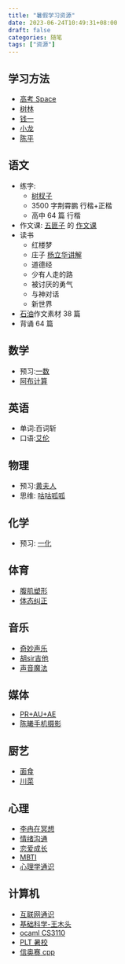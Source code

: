 ```yaml
---
title: "暑假学习资源"
date: 2023-06-24T10:49:31+08:00
draft: false
categories: 随笔
tags: ["资源"]
---
```


## 学习方法

- [高考 Space](https://b23.tv/5hS9GUe)
- [树林](https://b23.tv/zrjrN0K)
- [钱一](https://b23.tv/t1LWRmp)
- [小龙](https://b23.tv/V0mulHV)
- [陈平](https://pan.baidu.com/s/1FKcJanSKTe7nycpribbDvw?pwd=mgd1)

## 语文

- 练字:
  - [树杈子](https://space.bilibili.com/1797278)
  - 3500 字荆霄鹏 行楷+正楷
  - 高中 64 篇 行楷
- 作文课: [五匪子](https://b23.tv/o7FSBYZ)
  的 [作文课](https://pan.baidu.com/s/1Wwgn4Y6QS2nEgf-QMeFlCQ?pwd=7ad7)
- 读书
  - 红楼梦
  - 庄子 [杨立华讲解](https://pan.baidu.com/s/1Z4xMNEZlWj7s7LlulaTKbQ?pwd=ltha)
  - 道德经
  - 少有人走的路
  - 被讨厌的勇气
  - 与神对话
  - 新世界
- [石油](https://space.bilibili.com/39737405)作文素材 38 篇
- 背诵 64 篇

## 数学

- 预习:[一数](https://b23.tv/saajvbR)
- [阿布计算](https://pan.baidu.com/s/1QGM0mnzHnwxBaDMOhmOF9g?pwd=7ad7)

## 英语

- 单词:百词斩
- 口语:[艾伦](https://pan.baidu.com/s/1HASQyCJTLo8ygZr7VckYwA?pwd=7ad7)

## 物理

- 预习:[黄夫人](https://b23.tv/JCJiROH)
- 思维: [咕咕呱呱](https://space.bilibili.com/627552701/channel/collectiondetail?sid=126084&ctype=0)

## 化学

- 预习: [一化](https://www.bilibili.com/video/BV1Qi4y1R7tW)

## 体育

- [腹肌塑形](https://pan.baidu.com/s/17Pt6Uvy-D3woZYU3_mmeNA?pwd=yeo7)
- [体态纠正](https://pan.baidu.com/s/1OAm6HhfZ8SXJIkE1aByzsg?pwd=7ad7)

## 音乐

- [奇妙声乐](https://pan.baidu.com/s/1g_BzdQTrE1SgMOgBVl7Rjg?pwd=fskm)
- [胡sir吉他](https://pan.baidu.com/s/1BYR_zd2gA5HdKjtqLuUz_w?pwd=bhqw)
- [声音魔法 ](https://pan.baidu.com/s/1nQ9nmqe47jkFoN-9-m7GSw?pwd=zik5)

## 媒体

- [PR+AU+AE](https://pan.baidu.com/s/1j7sXHsOXp6DwVF2zdVqhQQ?pwd=tu5z)
- [陈曦手机摄影](https://pan.baidu.com/s/1OpGFM7_CF6oarRZMfIxLnQ?pwd=jbcp)

## 厨艺

- [面食](https://pan.baidu.com/s/1HmMXrvMXJ61qRHKSEHf6zg?pwd=3k33)
- [川菜](https://pan.baidu.com/s/12RZu-zVih3jxftJ1x2UKwQ?pwd=3ws4)

## 心理

- [李冉在冥想](https://pan.baidu.com/s/1_ZlydY4fCki8u64jDISD5Q?pwd=kn5o)
- [情绪沟通](https://pan.baidu.com/s/15W7cAMFJ4vCyEMo_nPDYmg?pwd=ueyo)
- [恋爱成长](https://pan.baidu.com/s/1dX-Ek9qu7eEmBMO8ZTUvdQ?pwd=pcck)
- [MBTI](https://pan.baidu.com/s/1Jy406jSG-OA4ZYMEnrUCRQ?pwd=5qu9)
- [心理学通识](https://pan.baidu.com/s/1ggl0Sfq7MW97VPkC3hg3Uw?pwd=zw8h)

## 计算机

- [互联网通识](https://pan.baidu.com/s/11tPBppcnIwRcnSf9HKzWKQ?pwd=mkr4)
- [基础科学-王木头](https://space.bilibili.com/504715181/video)
- [ocaml CS3110](https://cs3110.github.io/textbook/cover.html)
- [PLT 暑校](https://infinity-type-cafe.github.io/ntype-cafe-summer-school/)
- [信奥赛 cpp](https://www.bilibili.com/video/BV1if4y1v7oD)